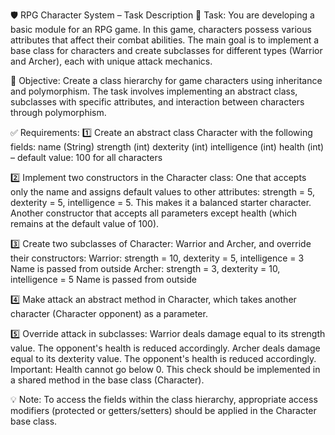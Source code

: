 🛡️ RPG Character System – Task Description
📘 Task:
You are developing a basic module for an RPG game. In this game, characters possess various attributes that affect their combat abilities. The main goal is to implement a base class for characters and create subclasses for different types (Warrior and Archer), each with unique attack mechanics.

🎯 Objective:
Create a class hierarchy for game characters using inheritance and polymorphism. The task involves implementing an abstract class, subclasses with specific attributes, and interaction between characters through polymorphism.

✅ Requirements:
1️⃣ Create an abstract class Character with the following fields:
name (String)
strength (int)
dexterity (int)
intelligence (int)
health (int) – default value: 100 for all characters

2️⃣ Implement two constructors in the Character class:
One that accepts only the name and assigns default values to other attributes:
strength = 5, dexterity = 5, intelligence = 5.
This makes it a balanced starter character.
Another constructor that accepts all parameters except health (which remains at the default value of 100).

3️⃣ Create two subclasses of Character: Warrior and Archer, and override their constructors:
Warrior:
strength = 10, dexterity = 5, intelligence = 3
Name is passed from outside
Archer:
strength = 3, dexterity = 10, intelligence = 5
Name is passed from outside

4️⃣ Make attack an abstract method in Character, which takes another character (Character opponent) as a parameter.

5️⃣ Override attack in subclasses:
Warrior deals damage equal to its strength value.
The opponent's health is reduced accordingly.
Archer deals damage equal to its dexterity value.
The opponent's health is reduced accordingly.
Important: Health cannot go below 0. This check should be implemented in a shared method in the base class (Character).

💡 Note:
To access the fields within the class hierarchy, appropriate access modifiers (protected or getters/setters) should be applied in the Character base class.